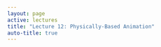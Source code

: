 ```yaml
---
layout: page
active: lectures
title: "Lecture 12: Physically-Based Animation"
auto-title: true
---
```



<!-- https://gafferongames.com/post/integration_basics/ -->

